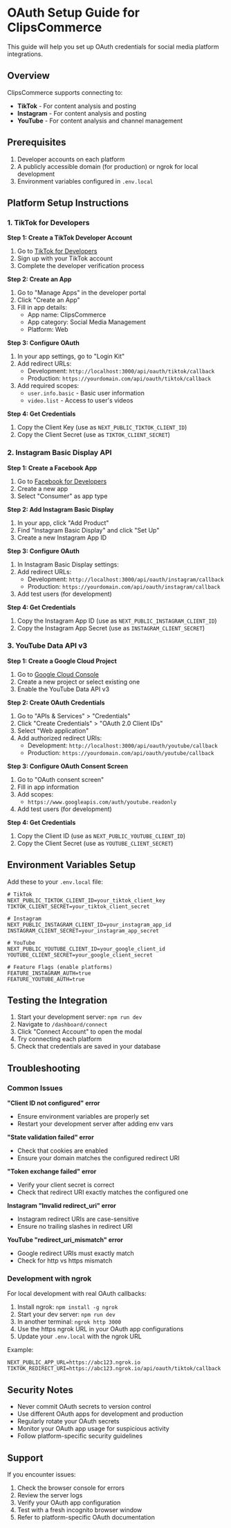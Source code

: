 # OAuth Setup Guide for ClipsCommerce

This guide will help you set up OAuth credentials for social media platform integrations.

## Overview

ClipsCommerce supports connecting to:
- **TikTok** - For content analysis and posting
- **Instagram** - For content analysis and posting 
- **YouTube** - For content analysis and channel management

## Prerequisites

1. Developer accounts on each platform
2. A publicly accessible domain (for production) or ngrok for local development
3. Environment variables configured in `.env.local`

## Platform Setup Instructions

### 1. TikTok for Developers

**Step 1: Create a TikTok Developer Account**
1. Go to [TikTok for Developers](https://developers.tiktok.com/)
2. Sign up with your TikTok account
3. Complete the developer verification process

**Step 2: Create an App**
1. Go to "Manage Apps" in the developer portal
2. Click "Create an App"
3. Fill in app details:
   - App name: ClipsCommerce
   - App category: Social Media Management
   - Platform: Web

**Step 3: Configure OAuth**
1. In your app settings, go to "Login Kit"
2. Add redirect URLs:
   - Development: `http://localhost:3000/api/oauth/tiktok/callback`
   - Production: `https://yourdomain.com/api/oauth/tiktok/callback`
3. Add required scopes:
   - `user.info.basic` - Basic user information
   - `video.list` - Access to user's videos

**Step 4: Get Credentials**
1. Copy the Client Key (use as `NEXT_PUBLIC_TIKTOK_CLIENT_ID`)
2. Copy the Client Secret (use as `TIKTOK_CLIENT_SECRET`)

### 2. Instagram Basic Display API

**Step 1: Create a Facebook App**
1. Go to [Facebook for Developers](https://developers.facebook.com/)
2. Create a new app
3. Select "Consumer" as app type

**Step 2: Add Instagram Basic Display**
1. In your app, click "Add Product"
2. Find "Instagram Basic Display" and click "Set Up"
3. Create a new Instagram App ID

**Step 3: Configure OAuth**
1. In Instagram Basic Display settings:
2. Add redirect URLs:
   - Development: `http://localhost:3000/api/oauth/instagram/callback`
   - Production: `https://yourdomain.com/api/oauth/instagram/callback`
3. Add test users (for development)

**Step 4: Get Credentials**
1. Copy the Instagram App ID (use as `NEXT_PUBLIC_INSTAGRAM_CLIENT_ID`)
2. Copy the Instagram App Secret (use as `INSTAGRAM_CLIENT_SECRET`)

### 3. YouTube Data API v3

**Step 1: Create a Google Cloud Project**
1. Go to [Google Cloud Console](https://console.cloud.google.com/)
2. Create a new project or select existing one
3. Enable the YouTube Data API v3

**Step 2: Create OAuth Credentials**
1. Go to "APIs & Services" > "Credentials"
2. Click "Create Credentials" > "OAuth 2.0 Client IDs"
3. Select "Web application"
4. Add authorized redirect URIs:
   - Development: `http://localhost:3000/api/oauth/youtube/callback`
   - Production: `https://yourdomain.com/api/oauth/youtube/callback`

**Step 3: Configure OAuth Consent Screen**
1. Go to "OAuth consent screen"
2. Fill in app information
3. Add scopes:
   - `https://www.googleapis.com/auth/youtube.readonly`
4. Add test users (for development)

**Step 4: Get Credentials**
1. Copy the Client ID (use as `NEXT_PUBLIC_YOUTUBE_CLIENT_ID`)
2. Copy the Client Secret (use as `YOUTUBE_CLIENT_SECRET`)

## Environment Variables Setup

Add these to your `.env.local` file:

```env
# TikTok
NEXT_PUBLIC_TIKTOK_CLIENT_ID=your_tiktok_client_key
TIKTOK_CLIENT_SECRET=your_tiktok_client_secret

# Instagram
NEXT_PUBLIC_INSTAGRAM_CLIENT_ID=your_instagram_app_id
INSTAGRAM_CLIENT_SECRET=your_instagram_app_secret

# YouTube
NEXT_PUBLIC_YOUTUBE_CLIENT_ID=your_google_client_id
YOUTUBE_CLIENT_SECRET=your_google_client_secret

# Feature Flags (enable platforms)
FEATURE_INSTAGRAM_AUTH=true
FEATURE_YOUTUBE_AUTH=true
```

## Testing the Integration

1. Start your development server: `npm run dev`
2. Navigate to `/dashboard/connect`
3. Click "Connect Account" to open the modal
4. Try connecting each platform
5. Check that credentials are saved in your database

## Troubleshooting

### Common Issues

**"Client ID not configured" error**
- Ensure environment variables are properly set
- Restart your development server after adding env vars

**"State validation failed" error**
- Check that cookies are enabled
- Ensure your domain matches the configured redirect URI

**"Token exchange failed" error**
- Verify your client secret is correct
- Check that redirect URI exactly matches the configured one

**Instagram "Invalid redirect_uri" error**
- Instagram redirect URIs are case-sensitive
- Ensure no trailing slashes in redirect URI

**YouTube "redirect_uri_mismatch" error**
- Google redirect URIs must exactly match
- Check for http vs https mismatch

### Development with ngrok

For local development with real OAuth callbacks:

1. Install ngrok: `npm install -g ngrok`
2. Start your dev server: `npm run dev`
3. In another terminal: `ngrok http 3000`
4. Use the https ngrok URL in your OAuth app configurations
5. Update your `.env.local` with the ngrok URL

Example:
```env
NEXT_PUBLIC_APP_URL=https://abc123.ngrok.io
TIKTOK_REDIRECT_URI=https://abc123.ngrok.io/api/oauth/tiktok/callback
```

## Security Notes

- Never commit OAuth secrets to version control
- Use different OAuth apps for development and production
- Regularly rotate your OAuth secrets
- Monitor your OAuth app usage for suspicious activity
- Follow platform-specific security guidelines

## Support

If you encounter issues:
1. Check the browser console for errors
2. Review the server logs
3. Verify your OAuth app configuration
4. Test with a fresh incognito browser window
5. Refer to platform-specific OAuth documentation